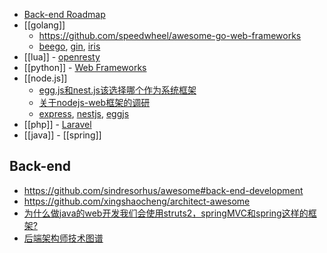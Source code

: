- [Back-end Roadmap](https://github.com/kamranahmedse/developer-roadmap#back-end-roadmap)
- [[golang]]
  - https://github.com/speedwheel/awesome-go-web-frameworks
  - [beego](https://github.com/astaxie/beego), [gin](https://github.com/gin-gonic/gin), [iris](https://github.com/kataras/iris)
- [[lua]] - [openresty](nginx#openresty)
- [[python]] - [Web Frameworks](python#Frameworks)
- [[node.js]] 
  - [egg.js和nest.js该选择哪个作为系统框架](https://cnodejs.org/topic/5b852286632c7f422e5b81e5)
  - [关于nodejs-web框架的调研](https://github.com/xingyuzhe/blog/issues/1)
  - [express](https://github.com/expressjs/express), [nestjs](https://github.com/nestjs/nest), [eggjs](https://github.com/eggjs/egg/)
- [[php]] - [Laravel](php#Laravel)
- [[java]] - [[spring]]


## Back-end
- https://github.com/sindresorhus/awesome#back-end-development
- https://github.com/xingshaocheng/architect-awesome
- [为什么做java的web开发我们会使用struts2，springMVC和spring这样的框架?](https://github.com/RubyLouvre/agate/issues/8)
- [后端架构师技术图谱](https://github.com/xingshaocheng/architect-awesome)


